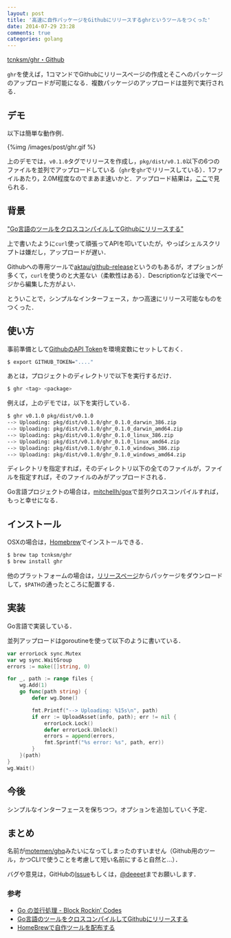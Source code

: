 ```yaml
---
layout: post
title: '高速に自作パッケージをGithubにリリースするghrというツールをつくった'
date: 2014-07-29 23:28
comments: true
categories: golang
---
```


[tcnksm/ghr・Github](https://github.com/tcnksm/ghr)

`ghr`を使えば，1コマンドでGithubにリリースページの作成とそこへのパッケージのアップロードが可能になる．複数パッケージのアップロードは並列で実行される．

## デモ

以下は簡単な動作例．

{%img /images/post/ghr.gif %}

上のデモでは，`v0.1.0`タグでリリースを作成し，`pkg/dist/v0.1.0`以下の6つのファイルを並列でアップロードしている（`ghr`を`ghr`でリリースしている）．1ファイルあたり，2.0M程度なのでまあま速いかと．アップロード結果は，[ここ](https://github.com/tcnksm/ghr/releases/tag/v0.1.0)で見られる．

## 背景

["Go言語のツールをクロスコンパイルしてGithubにリリースする"](http://deeeet.com/writing/2014/07/23/github-release/)

上で書いたように`curl`使って頑張ってAPIを叩いていたが，やっぱシェルスクリプトは嫌だし，アップロードが遅い．

Githubへの専用ツールで[aktau/github-release](https://github.com/aktau/github-release)というのもあるが，オプションが多くて，`curl`を使うのと大差ない（柔軟性はある）．Descriptionなどは後でページから編集した方がよい．

とういことで，シンプルなインターフェース，かつ高速にリリース可能なものをつくった．

## 使い方

事前準備として[GithubのAPI Token](https://github.com/settings/applications)を環境変数にセットしておく．

```bash
$ export GITHUB_TOKEN="...."
```

あとは，プロジェクトのディレクトリで以下を実行するだけ．

```bash
$ ghr <tag> <package>
```

例えば，上のデモでは，以下を実行している．

```bash
$ ghr v0.1.0 pkg/dist/v0.1.0
--> Uploading: pkg/dist/v0.1.0/ghr_0.1.0_darwin_386.zip
--> Uploading: pkg/dist/v0.1.0/ghr_0.1.0_darwin_amd64.zip
--> Uploading: pkg/dist/v0.1.0/ghr_0.1.0_linux_386.zip
--> Uploading: pkg/dist/v0.1.0/ghr_0.1.0_linux_amd64.zip
--> Uploading: pkg/dist/v0.1.0/ghr_0.1.0_windows_386.zip
--> Uploading: pkg/dist/v0.1.0/ghr_0.1.0_windows_amd64.zip
```

ディレクトリを指定すれば，そのディレクトリ以下の全てのファイルが，ファイルを指定すれば，そのファイルのみがアップロードされる．

Go言語プロジェクトの場合は，[mitchellh/gox](https://github.com/mitchellh/gox)で並列クロスコンパイルすれば，もっと幸せになる．

## インストール

OSXの場合は，[Homebrew]()でインストールできる．

```bash
$ brew tap tcnksm/ghr
$ brew install ghr
```

他のプラットフォームの場合は，[リリースページ](https://github.com/tcnksm/ghr/releases)からパッケージをダウンロードして，`$PATH`の通ったところに配置する．

## 実装

Go言語で実装している．

並列アップロードはgoroutineを使って以下のように書いている．

```go
var errorLock sync.Mutex
var wg sync.WaitGroup
errors := make([]string, 0)

for _, path := range files {
    wg.Add(1)
    go func(path string) {
        defer wg.Done()

        fmt.Printf("--> Uploading: %15s\n", path)
        if err := UploadAsset(info, path); err != nil {
            errorLock.Lock()
            defer errorLock.Unlock()
            errors = append(errors,
            fmt.Sprintf("%s error: %s", path, err))
        }
    }(path)
}
wg.Wait()

```

## 今後

シンプルなインターフェースを保ちつつ，オプションを追加していく予定．

## まとめ

名前が[motemen/ghq](https://github.com/motemen/ghq)みたいになってしまったのすいません（Github用のツール，かつCLIで使うことを考慮して短い名前にすると自然と...）．

バグや意見は，GitHubの[Issue](https://github.com/tcnksm/ghr/issues)もしくは，[@deeeet](https://twitter.com/deeeet)までお願いします．

### 参考

- [Go の並行処理 - Block Rockin’ Codes](http://jxck.hatenablog.com/entry/20130414/1365960707)
- [Go言語のツールをクロスコンパイルしてGithubにリリースする](http://deeeet.com/writing/2014/07/23/github-release/)
- [HomeBrewで自作ツールを配布する](http://deeeet.com/writing/2014/05/20/brew-tap/)
